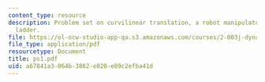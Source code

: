 ```yaml
---
content_type: resource
description: Problem set on curvilinear translation, a robot manipulator, and a sliding
  ladder.
file: https://ol-ocw-studio-app-qa.s3.amazonaws.com/courses/2-003j-dynamics-and-control-i-fall-2007/a67841a3064b3862e020e89c2efba41d_ps1.pdf
file_type: application/pdf
resourcetype: Document
title: ps1.pdf
uid: a67841a3-064b-3862-e020-e89c2efba41d
---
```

